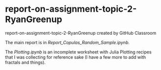 # report-on-assignment-topic-2-RyanGreenup
report-on-assignment-topic-2-RyanGreenup created by GitHub Classroom

The main report is in *Report_Copulas_Random_Sample.ipynb*. 

The *Plotting.ipynb* is an incomplete worksheet with Julia Plotting recipes that I was collecting for reference sake (I have a few more to add with fractals and things).
